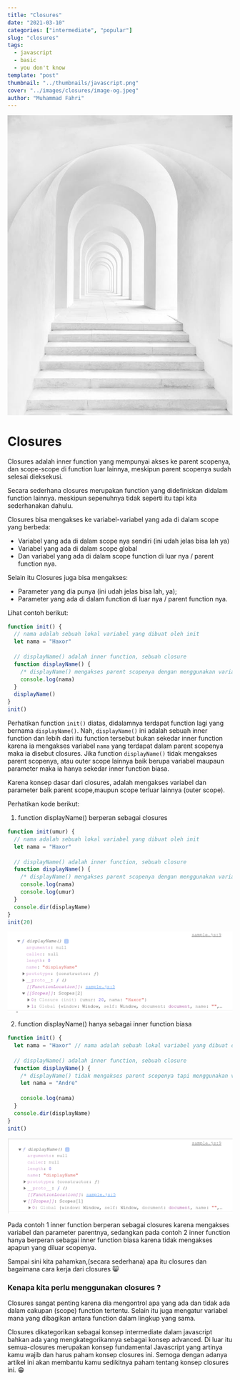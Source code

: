 ```yaml
---
title: "Closures"
date: "2021-03-10"
categories: ["intermediate", "popular"]
slug: "closures"
tags:
  - javascript
  - basic
  - you don't know
template: "post"
thumbnail: "../thumbnails/javascript.png"
cover: "../images/closures/image-og.jpeg"
author: "Muhammad Fahri"
---
```


![Closures](../images/closures/image-og.jpeg)

# Closures

Closures adalah inner function yang mempunyai akses ke parent scopenya, dan scope-scope di function luar lainnya, meskipun parent scopenya sudah selesai dieksekusi.

Secara sederhana closures merupakan function yang didefiniskan didalam function lainnya. meskipun sepenuhnya tidak seperti itu tapi kita sederhanakan dahulu.

Closures bisa mengakses ke variabel-variabel yang ada di dalam scope yang berbeda:

- Variabel yang ada di dalam scope nya sendiri (ini udah jelas bisa lah ya)
- Variabel yang ada di dalam scope global
- Dan variabel yang ada di dalam scope function di luar nya / parent function nya.

Selain itu Closures juga bisa mengakses:

- Parameter yang dia punya (ini udah jelas bisa lah, ya);
- Parameter yang ada di dalam function di luar nya / parent function nya.

Lihat contoh berikut:

```javascript
function init() {
  // nama adalah sebuah lokal variabel yang dibuat oleh init
  let nama = "Haxor"

  // displayName() adalah inner function, sebuah closure
  function displayName() {
    /* displayName() mengakses parent scopenya dengan menggunakan variabel yang dideklarasikan pada parent scopenya.*/
    console.log(nama)
  }
  displayName()
}
init()
```

Perhatikan function `init()` diatas, didalamnya terdapat function lagi yang bernama `displayName()`. Nah, `displayName()` ini adalah sebuah inner function dan lebih dari itu function tersebut bukan sekedar inner function karena ia mengakses variabel `nama` yang terdapat dalam parent scopenya maka ia disebut closures. Jika function `displayName()` tidak mengakses parent scopenya, atau outer scope lainnya baik berupa variabel maupaun parameter maka ia hanya sekedar inner function biasa.

Karena konsep dasar dari closures, adalah mengakses variabel dan parameter baik parent scope,maupun scope terluar lainnya (outer scope).

Perhatikan kode berikut:

1. function displayName() berperan sebagai closures

```javascript
function init(umur) {
  // nama adalah sebuah lokal variabel yang dibuat oleh init
  let nama = "Haxor"

  // displayName() adalah inner function, sebuah closure
  function displayName() {
    /* displayName() mengakses parent scopenya dengan menggunakan variabel yang dideklarasikan pada parent scopenya.*/
    console.log(nama)
    console.log(umur)
  }
  console.dir(displayName)
}
init(20)
```

![Closures1](../images/closures/closures1.png)

2. function displayName() hanya sebagai inner function biasa

```javascript
function init() {
  let nama = "Haxor" // nama adalah sebuah lokal variabel yang dibuat oleh init

  // displayName() adalah inner function, sebuah closure
  function displayName() {
    /* displayName() tidak mengakses parent scopenya tapi menggunakan variabel yang dideklarasikan pada scopenya.*/
    let nama = "Andre"

    console.log(nama)
  }
  console.dir(displayName)
}
init()
```

![Closures2](../images/closures/closures2.png)

Pada contoh 1 inner function berperan sebagai closures karena mengakses variabel dan parameter parentnya, sedangkan pada contoh 2 inner function hanya berperan sebagai inner function biasa karena tidak mengakses apapun yang diluar scopenya.

Sampai sini kita pahamkan,(secara sederhana) apa itu closures dan bagaimana cara kerja dari closures :smile_cat:

### Kenapa kita perlu menggunakan closures ?

Closures sangat penting karena dia mengontrol apa yang ada dan tidak ada dalam cakupan (scope) function tertentu. Selain itu juga mengatur variabel mana yang dibagikan antara function dalam lingkup yang sama.

Closures dikategorikan sebagai konsep intermediate dalam javascript bahkan ada yang mengkategorikannya sebagai konsep advanced. Di luar itu semua-closures merupakan konsep fundamental Javascript yang artinya kamu wajib dan harus paham konsep closures ini. Semoga dengan adanya artikel ini akan membantu kamu sedikitnya paham tentang konsep closures ini. :grin:
